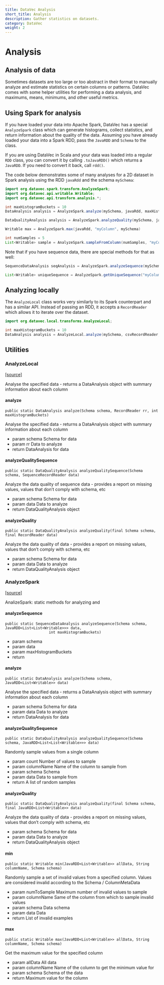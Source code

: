 ```yaml
---
title: DataVec Analysis
short_title: Analysis
description: Gather statistics on datasets.
category: DataVec
weight: 2
---
```


# Analysis

## Analysis of data

Sometimes datasets are too large or too abstract in their format to manually analyze and estimate statistics on certain columns or patterns. DataVec comes with some helper utilities for performing a data analysis, and maximums, means, minimums, and other useful metrics.

## Using Spark for analysis

If you have loaded your data into Apache Spark, DataVec has a special `AnalyzeSpark` class which can generate histograms, collect statistics, and return information about the quality of the data. Assuming you have already loaded your data into a Spark RDD, pass the `JavaRDD` and `Schema` to the class.

If you are using DataVec in Scala and your data was loaded into a regular `RDD` class, you can convert it by calling `.toJavaRDD()` which returns a `JavaRDD`. If you need to convert it back, call `rdd()`.

The code below demonstrates some of many analyses for a 2D dataset in Spark analysis using the RDD `javaRdd` and the schema `mySchema`:

```java
import org.datavec.spark.transform.AnalyzeSpark;
import org.datavec.api.writable.Writable;
import org.datavec.api.transform.analysis.*;

int maxHistogramBuckets = 10
DataAnalysis analysis = AnalyzeSpark.analyze(mySchema, javaRdd, maxHistogramBuckets)

DataQualityAnalysis analysis = AnalyzeSpark.analyzeQuality(mySchema, javaRdd)

Writable max = AnalyzeSpark.max(javaRdd, "myColumn", mySchema)

int numSamples = 5
List<Writable> sample = AnalyzeSpark.sampleFromColumn(numSamples, "myColumn", mySchema, javaRdd)
```

Note that if you have sequence data, there are special methods for that as well:

```java
SequenceDataAnalysis seqAnalysis = AnalyzeSpark.analyzeSequence(mySchema, sequenceRdd)

List<Writable> uniqueSequence = AnalyzeSpark.getUniqueSequence("myColumn", seqSchema, sequenceRdd)
```

## Analyzing locally

The `AnalyzeLocal` class works very similarly to its Spark counterpart and has a similar API. Instead of passing an RDD, it accepts a `RecordReader` which allows it to iterate over the dataset.

```java
import org.datavec.local.transforms.AnalyzeLocal;

int maxHistogramBuckets = 10
DataAnalysis analysis = AnalyzeLocal.analyze(mySchema, csvRecordReader, maxHistogramBuckets)
```

## Utilities

### AnalyzeLocal

[\[source\]](https://github.com/eclipse/deeplearning4j/tree/master/datavec/datavec-local/src/main/java/org/datavec/local/transforms/AnalyzeLocal.java)

Analyse the specified data - returns a DataAnalysis object with summary information about each column

#### **analyze**

```text
public static DataAnalysis analyze(Schema schema, RecordReader rr, int maxHistogramBuckets)
```

Analyse the specified data - returns a DataAnalysis object with summary information about each column

* param schema Schema for data
* param rr Data to analyze
* return DataAnalysis for data

#### **analyzeQualitySequence**

```text
public static DataQualityAnalysis analyzeQualitySequence(Schema schema, SequenceRecordReader data)
```

Analyze the data quality of sequence data - provides a report on missing values, values that don’t comply with schema, etc

* param schema Schema for data
* param data Data to analyze
* return DataQualityAnalysis object

#### **analyzeQuality**

```text
public static DataQualityAnalysis analyzeQuality(final Schema schema, final RecordReader data)
```

Analyze the data quality of data - provides a report on missing values, values that don’t comply with schema, etc

* param schema Schema for data
* param data Data to analyze
* return DataQualityAnalysis object

### AnalyzeSpark

[\[source\]](https://github.com/eclipse/deeplearning4j/tree/master/datavec/datavec-spark/src/main/java/org/datavec/spark/transform/AnalyzeSpark.java)

AnalizeSpark: static methods for analyzing and

#### **analyzeSequence**

```text
public static SequenceDataAnalysis analyzeSequence(Schema schema, JavaRDD<List<List<Writable>>> data,
                    int maxHistogramBuckets)
```

* param schema
* param data
* param maxHistogramBuckets
* return

#### **analyze**

```text
public static DataAnalysis analyze(Schema schema, JavaRDD<List<Writable>> data)
```

Analyse the specified data - returns a DataAnalysis object with summary information about each column

* param schema Schema for data
* param data Data to analyze
* return DataAnalysis for data

#### **analyzeQualitySequence**

```text
public static DataQualityAnalysis analyzeQualitySequence(Schema schema, JavaRDD<List<List<Writable>>> data)
```

Randomly sample values from a single column

* param count Number of values to sample
* param columnName Name of the column to sample from
* param schema Schema
* param data Data to sample from
* return A list of random samples

#### **analyzeQuality**

```text
public static DataQualityAnalysis analyzeQuality(final Schema schema, final JavaRDD<List<Writable>> data)
```

Analyze the data quality of data - provides a report on missing values, values that don’t comply with schema, etc

* param schema Schema for data
* param data Data to analyze
* return DataQualityAnalysis object

#### **min**

```text
public static Writable min(JavaRDD<List<Writable>> allData, String columnName, Schema schema)
```

Randomly sample a set of invalid values from a specified column. Values are considered invalid according to the Schema / ColumnMetaData

* param numToSample Maximum number of invalid values to sample
* param columnName Same of the column from which to sample invalid values
* param schema Data schema
* param data Data
* return List of invalid examples

#### **max**

```text
public static Writable max(JavaRDD<List<Writable>> allData, String columnName, Schema schema)
```

Get the maximum value for the specified column

* param allData All data
* param columnName Name of the column to get the minimum value for
* param schema Schema of the data
* return Maximum value for the column

